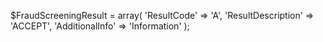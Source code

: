 $FraudScreeningResult = array(
    'ResultCode' => 'A',
    'ResultDescription' => 'ACCEPT',
    'AdditionalInfo' => 'Information'
);